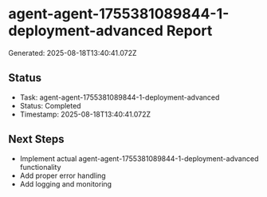 # agent-agent-1755381089844-1-deployment-advanced Report

Generated: 2025-08-18T13:40:41.072Z

## Status
- Task: agent-agent-1755381089844-1-deployment-advanced
- Status: Completed
- Timestamp: 2025-08-18T13:40:41.072Z

## Next Steps
- Implement actual agent-agent-1755381089844-1-deployment-advanced functionality
- Add proper error handling
- Add logging and monitoring
